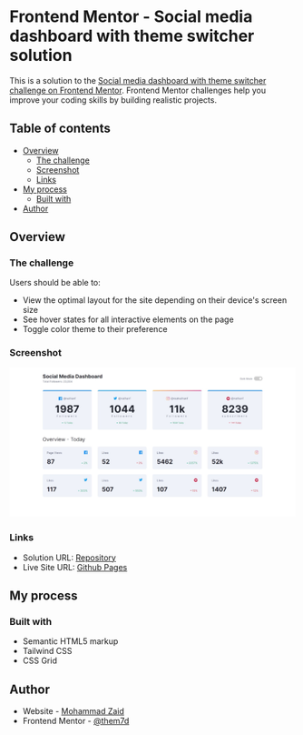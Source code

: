 # Frontend Mentor - Social media dashboard with theme switcher solution

This is a solution to the [Social media dashboard with theme switcher challenge on Frontend Mentor](https://www.frontendmentor.io/challenges/social-media-dashboard-with-theme-switcher-6oY8ozp_H). Frontend Mentor challenges help you improve your coding skills by building realistic projects. 

## Table of contents

- [Overview](#overview)
  - [The challenge](#the-challenge)
  - [Screenshot](#screenshot)
  - [Links](#links)
- [My process](#my-process)
  - [Built with](#built-with)
- [Author](#author)

## Overview

### The challenge

Users should be able to:

- View the optimal layout for the site depending on their device's screen size
- See hover states for all interactive elements on the page
- Toggle color theme to their preference

### Screenshot

![](./design/screenshot.jpg)

### Links

- Solution URL: [Repository](https://github.com/them7d/frontend-mentor/social-media-dashboard)
- Live Site URL: [Github Pages](https://them7d.github.io/frontend-mentor/social-media-dashboard)

## My process

### Built with

- Semantic HTML5 markup
- Tailwind CSS
- CSS Grid

## Author

- Website - [Mohammad Zaid](https://www.github.com/them7d)
- Frontend Mentor - [@them7d](https://www.frontendmentor.io/profile/them7d)
